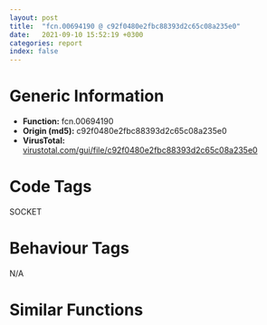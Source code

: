 ```yaml
---
layout: post
title:  "fcn.00694190 @ c92f0480e2fbc88393d2c65c08a235e0"
date:   2021-09-10 15:52:19 +0300
categories: report
index: false
---
```


# Generic Information
- **Function:** fcn.00694190
- **Origin (md5):** c92f0480e2fbc88393d2c65c08a235e0
- **VirusTotal:** [virustotal.com/gui/file/c92f0480e2fbc88393d2c65c08a235e0][virustotal_ref]

# Code Tags
<span class="tag" id="SOCKET">SOCKET</span>


# Behaviour Tags
<span class="bhv-tag" id="na">N/A</span>

# Similar Functions
<script type="text/javascript" src="https://www.gstatic.com/charts/loader.js"></script>
<script type="text/javascript">

    google.charts.load('current', {'packages':['corechart']});
    google.charts.setOnLoadCallback(drawChart);

    function drawChart() {
    var data = new google.visualization.DataTable();
        data.addColumn('number', 'X');
        data.addColumn('number', 'Y');
        data.addColumn({type: 'string', role: 'tooltip', 'p': {'html': true}});
        data.addColumn({'type': 'string', 'role': 'style'});
        
        data.addRows([
    [0, 0, '<b><a href="/report/fcn.00694190@c92f0480e2fbc88393d2c65c08a235e0">fcn.00694190</a><br>@c92f0480e2fbc88393d2c65c08a235e0</b><br>', 'point { fill-color: #e0440e; }'],

        ]);

    var options = {
        title: 'Similarity Plot',
        legend: 'none',
        colors: ['#dedbd9', '#e6693e', '#ec8f6e', '#f3b49f', '#f6c7b6'],
        tooltip: {isHtml: true, trigger: 'both'},
        explorer: {
        actions: ["dragToZoom", "rightClickToReset"],
        },
        chartArea: {
        width: '80%',
        height: '80%'
        },
        width: '100%',
        height: '100%'
    };

    var chart = new google.visualization.ScatterChart(document.getElementById('chart_div'));

    chart.draw(data, options);
    }
    
</script>


<div id="chart_div" style="width: 100%px; height: 100%;"></div>

# Disassembled Code
{% highlight nasm %}

push edi
push esi
push ebx
sub esp, 0x10
mov ebx, dword[esp+0x20]
cmp byte[ebx+0xd4], 0
jne case.0x6941ba.0
cmp dword[ebx+0xa4], 0x15
ja case.default.0x6941ba
mov eax, dword[ebx+0xa4]
jmp dword[eax*4+0x7b8b24]
mov eax, dword[ebx+0x80]
mov edx, 0x19
mov dword[esp], ebx
sub edx, eax
add eax, str.HTTP_1.1_100_Continue_r_n_r_n
mov dword[esp+8], edx
mov dword[esp+4], eax
call dword[ebx+0xcc]
test eax, eax
js 0x694560
mov ecx, dword[ebx+0x8c]
add dword[ebx+0x80], eax
test ecx, ecx
je case.0x6941ba.0
cmp byte[ebx+0xd4], 0
jne case.0x6941ba.0
mov esi, dword[ebx+0x10]
call fcn.0069e6e0
mov dword[ebx+0x88], eax
test byte[esi+0xdc], 4
jne case.0x6941ba.0
mov eax, dword[esi+0xd4]
cmp dword[ebx+0x8c], eax
jne case.0x6941ba.0
lea edi, [esi+0x9c]
mov dword[esp], edi
call dword[sym.imp.KERNEL32.dll_EnterCriticalSection]
push edx
mov eax, dword[ebx+0xc]
test eax, eax
je 0x6948c8
mov edx, dword[ebx+8]
mov dword[eax+8], edx
mov eax, dword[ebx+8]
mov edx, dword[ebx+0xc]
test eax, eax
je 0x6948c0
mov dword[eax+0xc], edx
mov dword[ebx+8], 0
mov dword[ebx+0xc], 0
mov eax, dword[esi+0x20]
mov dword[ebx+8], eax
cmp dword[esi+0x24], 0
je 0x6948b8
mov eax, dword[esi+0x20]
mov dword[eax+0xc], ebx
mov dword[esi+0x20], ebx
mov dword[esp], edi
call dword[sym.imp.KERNEL32.dll_LeaveCriticalSection]
push eax
add esp, 0x10
pop ebx
pop esi
pop edi
ret
mov dword[esp+4], str.Internal_error_n
mov eax, dword[ebx+0x10]
mov dword[esp], eax
call fcn.0069df20
mov esi, dword[ebx+0x10]
mov dword[ebx+0xa4], 0x13
mov dword[ebx+0xa8], 3
mov edi, dword[ebx+0x1c]
test byte[esi+0xdd], 0x10
je 0x694540
test edi, edi
je 0x6942ed
mov dword[ebx+0x1c], 0
mov dword[esp], edi
call sym.xmrig.exe_MHD_destroy_response
mov eax, dword[esi+0x38]
test eax, eax
je 0x694318
cmp byte[ebx+0x94], 0
je 0x694318
lea edx, [ebx+0x24]
mov dword[esp+0xc], 1
mov dword[esp+4], ebx
mov dword[esp+8], edx
mov edx, dword[esi+0x3c]
mov dword[esp], edx
call eax
mov byte[ebx+0x94], 0
add esp, 0x10
pop ebx
pop esi
pop edi
ret
mov eax, dword[ebx+0x64]
mov edx, dword[ebx+0x68]
sub edx, eax
mov dword[esp+8], edx
add eax, dword[ebx+0x40]
mov dword[esp], ebx
mov dword[esp+4], eax
call dword[ebx+0xcc]
test eax, eax
jns 0x694630
cmp eax, 0xfffff3ff
je case.0x6941ba.0
mov dword[esp+4], str.Connection_was_closed_while_sending_response_headers._n
mov eax, dword[ebx+0x10]
mov dword[esp], eax
call fcn.0069df20
jmp 0x6942b3
mov eax, dword[ebx+0x64]
mov edx, dword[ebx+0x68]
sub edx, eax
mov dword[esp+8], edx
add eax, dword[ebx+0x40]
mov dword[esp], ebx
mov dword[esp+4], eax
call dword[ebx+0xcc]
test eax, eax
jns 0x6945e0
cmp eax, 0xfffff3ff
je case.0x6941ba.0
mov dword[esp+4], str.Connection_was_closed_while_sending_response_body._n
mov eax, dword[ebx+0x10]
mov dword[esp], eax
call fcn.0069df20
jmp 0x6942b3
mov esi, dword[ebx+0x1c]
mov edx, dword[ebx+0x7c]
mov eax, dword[ebx+0x78]
mov ecx, dword[esi+0x3c]
mov edi, dword[esi+0x38]
cmp edx, ecx
ja 0x6945c0
jb 0x6943f1
cmp eax, edi
jae 0x6945c0
mov eax, dword[esi+0xc]
test eax, eax
je 0x694407
lea eax, [esi+0x1c]
mov dword[esp], eax
call dword[sym.imp.KERNEL32.dll_EnterCriticalSection]
sub esp, 4
mov eax, ebx
call fcn.00693800
cmp eax, 1
jne case.0x6941ba.0
mov eax, dword[ebx+0x78]
sub eax, dword[esi+0x40]
mov edx, dword[ebx+0x7c]
sbb edx, dword[esi+0x44]
cmp edx, 0
ja 0x69492f
mov edx, dword[esi+0x50]
sub edx, eax
mov dword[esp+8], edx
add eax, dword[esi+4]
mov dword[esp], ebx
mov dword[esp+4], eax
call dword[ebx+0xcc]
mov edi, eax
mov eax, dword[esi+0xc]
test eax, eax
je 0x69445d
add esi, 0x1c
mov dword[esp], esi
call dword[sym.imp.KERNEL32.dll_LeaveCriticalSection]
sub esp, 4
test edi, edi
jns 0x69458a
cmp edi, 0xfffff3ff
je case.0x6941ba.0
mov eax, dword[ebx+0x30]
mov dword[esp+4], str.Failed_to_send_data_in_request_for_`_s'.

mov dword[esp+8], eax
jmp 0x69457a
mov eax, dword[ebx+0x64]
mov edx, dword[ebx+0x68]
sub edx, eax
mov dword[esp+8], edx
add eax, dword[ebx+0x40]
mov dword[esp], ebx
mov dword[esp+4], eax
call dword[ebx+0xcc]
test eax, eax
js 0x6943a4
add dword[ebx+0x64], eax
mov eax, dword[ebx+0x8c]
test eax, eax
je 0x6944c3
cmp byte[ebx+0xd4], 0
je 0x694715
cmp dword[ebx+0xa4], 0xe
jne case.0x6941ba.0
mov edx, dword[ebx+0x1c]
mov ecx, dword[ebx+0x64]
mov eax, dword[edx+0x38]
mov edx, dword[edx+0x3c]
xor eax, dword[ebx+0x78]
xor edx, dword[ebx+0x7c]
or edx, eax
sete al
movzx eax, al
add eax, 0xf
cmp dword[ebx+0x68], ecx
jne case.0x6941ba.0
mov dword[ebx+0x68], 0
mov dword[ebx+0x64], 0
mov dword[ebx+0xa4], eax
mov dword[esp+0xc], 0
mov eax, dword[ebx+0x60]
mov dword[esp+8], eax
mov eax, dword[ebx+0x40]
mov dword[esp+4], eax
mov eax, dword[ebx+0x20]
mov dword[esp], eax
call fcn.0069e4d0
mov dword[ebx+0x40], 0
mov dword[ebx+0x60], 0
jmp case.0x6941ba.0
mov dword[esp+4], 1
mov eax, dword[ebx+0x98]
mov dword[esp], eax
call dword[sym.imp.WS2_32.dll_shutdown]
sub esp, 8
jmp 0x6942da
cmp eax, 0xfffff3ff
je case.0x6941ba.0
mov eax, dword[ebx+0x30]
mov dword[esp+4], str.Failed_to_send_data_in_request_for__s.

mov dword[esp+8], eax
mov eax, dword[ebx+0x10]
mov dword[esp], eax
call fcn.0069df20
jmp 0x6942b3
mov eax, edi
mov ecx, dword[ebx+0x8c]
cdq
add eax, dword[ebx+0x78]
adc edx, dword[ebx+0x7c]
test ecx, ecx
mov dword[ebx+0x78], eax
mov dword[ebx+0x7c], edx
je 0x6945b0
cmp byte[ebx+0xd4], 0
je 0x694837
mov ecx, dword[ebx+0x1c]
mov edi, dword[ecx+0x38]
mov ecx, dword[ecx+0x3c]
lea esi, [esi]
xor edi, eax
xor ecx, edx
or ecx, edi
jne case.0x6941ba.0
mov dword[ebx+0xa4], 0x12
jmp case.0x6941ba.0
mov ecx, dword[ebx+0x8c]
add dword[ebx+0x64], eax
test ecx, ecx
je 0x6945fa
cmp byte[ebx+0xd4], 0
je 0x694680
cmp dword[ebx+0xa4], 0x11
jne case.0x6941ba.0
mov eax, dword[ebx+0x64]
cmp dword[ebx+0x68], eax
jne case.0x6941ba.0
mov dword[ebx+0x68], 0
mov dword[ebx+0x64], 0
mov dword[ebx+0xa4], 0x12
jmp 0x69450a
add dword[ebx+0x64], eax
mov eax, dword[ebx+0x8c]
test eax, eax
je 0x69464a
cmp byte[ebx+0xd4], 0
je 0x6947aa
cmp dword[ebx+0xa4], 0xa
jne case.0x6941ba.0
mov eax, dword[ebx+0x64]
cmp dword[ebx+0x68], eax
jne case.0x6941ba.0
mov dword[ebx+0x68], 0
mov dword[ebx+0x64], 0
mov dword[ebx+0xa4], 0xb
jmp 0x69450a
mov esi, dword[ebx+0x10]
call fcn.0069e6e0
mov dword[ebx+0x88], eax
test byte[esi+0xdc], 4
jne 0x6945fa
mov eax, dword[esi+0xd4]
cmp dword[ebx+0x8c], eax
jne 0x6945fa
lea edi, [esi+0x9c]
mov dword[esp], edi
call dword[sym.imp.KERNEL32.dll_EnterCriticalSection]
push edx
mov eax, dword[ebx+0xc]
test eax, eax
je 0x694892
mov edx, dword[ebx+8]
mov dword[eax+8], edx
mov eax, dword[ebx+8]
test eax, eax
je 0x694887
mov edx, dword[ebx+0xc]
mov dword[eax+0xc], edx
mov dword[ebx+8], 0
mov dword[ebx+0xc], 0
mov eax, dword[esi+0x20]
mov dword[ebx+8], eax
cmp dword[esi+0x24], 0
je 0x69487f
mov eax, dword[esi+0x20]
mov dword[eax+0xc], ebx
mov dword[esi+0x20], ebx
mov dword[esp], edi
call dword[sym.imp.KERNEL32.dll_LeaveCriticalSection]
push eax
jmp 0x6945fa
mov esi, dword[ebx+0x10]
call fcn.0069e6e0
mov dword[ebx+0x88], eax
test byte[esi+0xdc], 4
jne 0x6944c3
mov eax, dword[esi+0xd4]
cmp dword[ebx+0x8c], eax
jne 0x6944c3
lea edi, [esi+0x9c]
mov dword[esp], edi
call dword[sym.imp.KERNEL32.dll_EnterCriticalSection]
push eax
mov eax, dword[ebx+0xc]
test eax, eax
je 0x6948ad
mov edx, dword[ebx+8]
mov dword[eax+8], edx
mov eax, dword[ebx+8]
mov edx, dword[ebx+0xc]
test eax, eax
je 0x6948a5
mov dword[eax+0xc], edx
mov dword[ebx+8], 0
mov dword[ebx+0xc], 0
mov eax, dword[esi+0x20]
mov dword[ebx+8], eax
cmp dword[esi+0x24], 0
je 0x69489d
mov eax, dword[esi+0x20]
mov dword[eax+0xc], ebx
mov dword[esi+0x20], ebx
mov dword[esp], edi
call dword[sym.imp.KERNEL32.dll_LeaveCriticalSection]
push esi
jmp 0x6944c3
mov esi, dword[ebx+0x10]
call fcn.0069e6e0
mov dword[ebx+0x88], eax
test byte[esi+0xdc], 4
jne 0x69464a
mov eax, dword[esi+0xd4]
cmp dword[ebx+0x8c], eax
jne 0x69464a
lea edi, [esi+0x9c]
mov dword[esp], edi
call dword[sym.imp.KERNEL32.dll_EnterCriticalSection]
push eax
mov eax, dword[ebx+0xc]
test eax, eax
je 0x694874
mov edx, dword[ebx+8]
mov dword[eax+8], edx
mov eax, dword[ebx+8]
test eax, eax
je 0x69486c
mov edx, dword[ebx+0xc]
mov dword[eax+0xc], edx
mov dword[ebx+8], 0
mov dword[ebx+0xc], 0
mov eax, dword[esi+0x20]
mov dword[ebx+8], eax
cmp dword[esi+0x24], 0
je 0x694867
mov eax, dword[esi+0x20]
mov dword[eax+0xc], ebx
mov dword[esi+0x20], ebx
mov dword[esp], edi
call dword[sym.imp.KERNEL32.dll_LeaveCriticalSection]
push eax
jmp 0x69464a
mov esi, dword[ebx+0x10]
call fcn.0069e6e0
mov dword[ebx+0x88], eax
test byte[esi+0xdc], 4
jne 0x69485c
mov eax, dword[esi+0xd4]
cmp dword[ebx+0x8c], eax
je 0x6948d3
mov eax, dword[ebx+0x78]
mov edx, dword[ebx+0x7c]
jmp 0x6945b0
mov dword[esi+0x24], ebx
jmp 0x694825
mov eax, dword[ebx+0xc]
mov dword[esi+0x24], eax
jmp 0x694805
mov eax, dword[ebx+8]
mov dword[esi+0x20], eax
jmp 0x6947f8
mov dword[esi+0x24], ebx
jmp 0x694703
mov eax, dword[ebx+0xc]
mov dword[esi+0x24], eax
jmp 0x6946df
mov eax, dword[ebx+8]
mov dword[esi+0x20], eax
jmp 0x6946ce
mov dword[esi+0x24], ebx
jmp 0x694798
mov dword[esi+0x24], edx
jmp 0x694774
mov eax, dword[ebx+8]
mov dword[esi+0x20], eax
jmp 0x694763
mov dword[esi+0x24], ebx
jmp 0x694288
mov dword[esi+0x24], edx
jmp 0x694264
mov eax, dword[ebx+8]
mov dword[esi+0x20], eax
jmp 0x694253
lea edi, [esi+0x9c]
mov dword[esp], edi
call dword[sym.imp.KERNEL32.dll_EnterCriticalSection]
push eax
mov eax, dword[ebx+0xc]
test eax, eax
je 0x69495f
mov edx, dword[ebx+8]
mov dword[eax+8], edx
mov eax, dword[ebx+8]
mov edx, dword[ebx+0xc]
test eax, eax
je 0x69495a
mov dword[eax+0xc], edx
mov dword[ebx+8], 0
mov dword[ebx+0xc], 0
mov eax, dword[esi+0x20]
mov dword[ebx+8], eax
cmp dword[esi+0x24], 0
je 0x694955
mov eax, dword[esi+0x20]
mov dword[eax+0xc], ebx
mov dword[esi+0x20], ebx
mov dword[esp], edi
call dword[sym.imp.KERNEL32.dll_LeaveCriticalSection]
push eax
jmp 0x69485c
mov eax, dword[0x83a8a0]
mov dword[esp+0xc], str.Data_offset_exceeds_limit
mov dword[esp+8], 0xbe4
mov dword[esp+4], str.T:_Bin-prep_mhd_src_libmicrohttpd-0.9.58_src_microhttpd_connection.c
mov dword[esp], eax
call dword[0x83a8a4]
mov dword[esi+0x24], ebx
jmp 0x69491d
mov dword[esi+0x24], edx
jmp 0x6948fd
mov eax, dword[ebx+8]
mov dword[esi+0x20], eax
jmp 0x6948f0

{% endhighlight %}

[virustotal_ref]: https://www.virustotal.com/gui/file/c92f0480e2fbc88393d2c65c08a235e0
